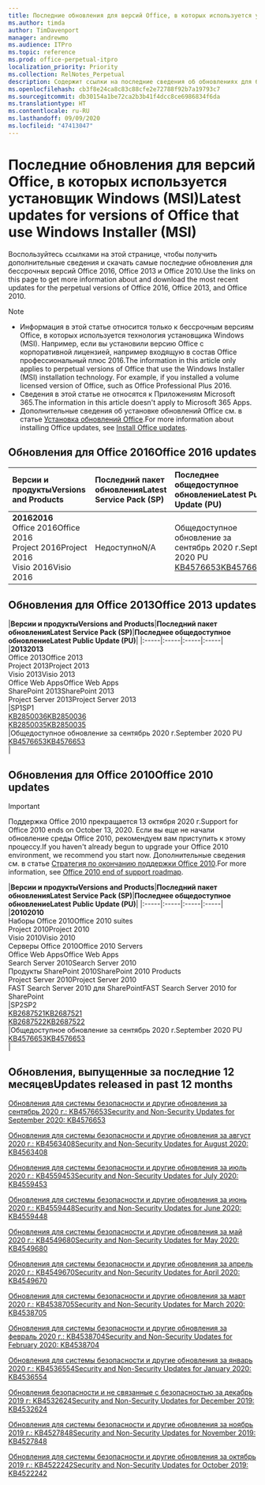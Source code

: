```yaml
---
title: Последние обновления для версий Office, в которых используется установщик Windows (MSI)
ms.author: timda
author: TimDavenport
manager: andrewmo
ms.audience: ITPro
ms.topic: reference
ms.prod: office-perpetual-itpro
localization_priority: Priority
ms.collection: RelNotes_Perpetual
description: Содержит ссылки на последние сведения об обновлениях для бессрочных версий Office 2016, Office 2013 и Office 2010 для ИТ-специалистов
ms.openlocfilehash: cb3f8e24ca8c83c88cfe2e72788f92b7a19793c7
ms.sourcegitcommit: db30154a1be72ca2b3b41f4dcc8ce6986834f6da
ms.translationtype: HT
ms.contentlocale: ru-RU
ms.lasthandoff: 09/09/2020
ms.locfileid: "47413047"
---
```

# <a name="latest-updates-for-versions-of-office-that-use-windows-installer-msi"></a><span data-ttu-id="929e5-103">Последние обновления для версий Office, в которых используется установщик Windows (MSI)</span><span class="sxs-lookup"><span data-stu-id="929e5-103">Latest updates for versions of Office that use Windows Installer (MSI)</span></span>

<span data-ttu-id="929e5-104">Воспользуйтесь ссылками на этой странице, чтобы получить дополнительные сведения и скачать самые последние обновления для бессрочных версий Office 2016, Office 2013 и Office 2010.</span><span class="sxs-lookup"><span data-stu-id="929e5-104">Use the links on this page to get more information about and download the most recent updates for the perpetual versions of Office 2016, Office 2013, and Office 2010.</span></span>
  
 
> [!NOTE]
> - <span data-ttu-id="929e5-p101">Информация в этой статье относится только к бессрочным версиям Office, в которых используется технология установщика Windows (MSI). Например, если вы установили версию Office с корпоративной лицензией, например входящую в состав Office профессиональный плюс 2016.</span><span class="sxs-lookup"><span data-stu-id="929e5-p101">The information in this article only applies to perpetual versions of Office that use the Windows Installer (MSI) installation technology. For example, if you installed a volume licensed version of Office, such as Office Professional Plus 2016.</span></span>
> - <span data-ttu-id="929e5-107">Сведения в этой статье не относятся к Приложениям Microsoft 365.</span><span class="sxs-lookup"><span data-stu-id="929e5-107">The information in this article doesn't apply to Microsoft 365 Apps.</span></span>
> - <span data-ttu-id="929e5-108">Дополнительные сведения об установке обновлений Office см. в статье [Установка обновлений Office](https://support.office.com/article/2ab296f3-7f03-43a2-8e50-46de917611c5).</span><span class="sxs-lookup"><span data-stu-id="929e5-108">For more information about installing Office updates, see [Install Office updates](https://support.office.com/article/2ab296f3-7f03-43a2-8e50-46de917611c5).</span></span> 


## <a name="office-2016-updates"></a><span data-ttu-id="929e5-109">Обновления для Office 2016</span><span class="sxs-lookup"><span data-stu-id="929e5-109">Office 2016 updates</span></span>

|<span data-ttu-id="929e5-110">**Версии и продукты**</span><span class="sxs-lookup"><span data-stu-id="929e5-110">**Versions and Products**</span></span>|<span data-ttu-id="929e5-111">**Последний пакет обновления**</span><span class="sxs-lookup"><span data-stu-id="929e5-111">**Latest Service Pack (SP)**</span></span>|<span data-ttu-id="929e5-112">**Последнее общедоступное обновление**</span><span class="sxs-lookup"><span data-stu-id="929e5-112">**Latest Public Update (PU)**</span></span>|
|:-----|:-----|:-----|
|<span data-ttu-id="929e5-113">**2016**</span><span class="sxs-lookup"><span data-stu-id="929e5-113">**2016**</span></span> <br/> <span data-ttu-id="929e5-114">Office 2016</span><span class="sxs-lookup"><span data-stu-id="929e5-114">Office 2016</span></span>  <br/> <span data-ttu-id="929e5-115">Project 2016</span><span class="sxs-lookup"><span data-stu-id="929e5-115">Project 2016</span></span>  <br/> <span data-ttu-id="929e5-116">Visio 2016</span><span class="sxs-lookup"><span data-stu-id="929e5-116">Visio 2016</span></span>  <br/> |<span data-ttu-id="929e5-117">Недоступно</span><span class="sxs-lookup"><span data-stu-id="929e5-117">N/A</span></span>  <br/> |<span data-ttu-id="929e5-118">Общедоступное обновление за сентябрь 2020 г.</span><span class="sxs-lookup"><span data-stu-id="929e5-118">September 2020 PU</span></span>  <br/> [<span data-ttu-id="929e5-119">KB4576653</span><span class="sxs-lookup"><span data-stu-id="929e5-119">KB4576653</span></span>](https://support.microsoft.com/help/4576653) <br/> |
   
## <a name="office-2013-updates"></a><span data-ttu-id="929e5-120">Обновления для Office 2013</span><span class="sxs-lookup"><span data-stu-id="929e5-120">Office 2013 updates</span></span>

|<span data-ttu-id="929e5-121">**Версии и продукты**</span><span class="sxs-lookup"><span data-stu-id="929e5-121">**Versions and Products**</span></span>|<span data-ttu-id="929e5-122">**Последний пакет обновления**</span><span class="sxs-lookup"><span data-stu-id="929e5-122">**Latest Service Pack (SP)**</span></span>|<span data-ttu-id="929e5-123">**Последнее общедоступное обновление**</span><span class="sxs-lookup"><span data-stu-id="929e5-123">**Latest Public Update (PU)**</span></span>|
|:-----|:-----|:-----|:-----|
|<span data-ttu-id="929e5-124">**2013**</span><span class="sxs-lookup"><span data-stu-id="929e5-124">**2013**</span></span> <br/> <span data-ttu-id="929e5-125">Office 2013</span><span class="sxs-lookup"><span data-stu-id="929e5-125">Office 2013</span></span>  <br/> <span data-ttu-id="929e5-126">Project 2013</span><span class="sxs-lookup"><span data-stu-id="929e5-126">Project 2013</span></span>  <br/> <span data-ttu-id="929e5-127">Visio 2013</span><span class="sxs-lookup"><span data-stu-id="929e5-127">Visio 2013</span></span>  <br/> <span data-ttu-id="929e5-128">Office Web Apps</span><span class="sxs-lookup"><span data-stu-id="929e5-128">Office Web Apps</span></span>  <br/> <span data-ttu-id="929e5-129">SharePoint 2013</span><span class="sxs-lookup"><span data-stu-id="929e5-129">SharePoint 2013</span></span>  <br/> <span data-ttu-id="929e5-130">Project Server 2013</span><span class="sxs-lookup"><span data-stu-id="929e5-130">Project Server 2013</span></span>  <br/> |<span data-ttu-id="929e5-131">SP1</span><span class="sxs-lookup"><span data-stu-id="929e5-131">SP1</span></span> <br/> [<span data-ttu-id="929e5-132">KB2850036</span><span class="sxs-lookup"><span data-stu-id="929e5-132">KB2850036</span></span>](https://support.microsoft.com/kb/2850036) <br/>[<span data-ttu-id="929e5-133">KB2850035</span><span class="sxs-lookup"><span data-stu-id="929e5-133">KB2850035</span></span>](https://support.microsoft.com/kb/2850035) <br/> |<span data-ttu-id="929e5-134">Общедоступное обновление за сентябрь 2020 г.</span><span class="sxs-lookup"><span data-stu-id="929e5-134">September 2020 PU</span></span>  <br/> [<span data-ttu-id="929e5-135">KB4576653</span><span class="sxs-lookup"><span data-stu-id="929e5-135">KB4576653</span></span>](https://support.microsoft.com/help/4576653) <br/> |
   
## <a name="office-2010-updates"></a><span data-ttu-id="929e5-136">Обновления для Office 2010</span><span class="sxs-lookup"><span data-stu-id="929e5-136">Office 2010 updates</span></span>
> [!IMPORTANT]
> <span data-ttu-id="929e5-137">Поддержка Office 2010 прекращается 13 октября 2020 г.</span><span class="sxs-lookup"><span data-stu-id="929e5-137">Support for Office 2010 ends on October 13, 2020.</span></span> <span data-ttu-id="929e5-138">Если вы еще не начали обновление среды Office 2010, рекомендуем вам приступить к этому процессу.</span><span class="sxs-lookup"><span data-stu-id="929e5-138">If you haven't already begun to upgrade your Office 2010 environment, we recommend you start now.</span></span> <span data-ttu-id="929e5-139">Дополнительные сведения см. в статье [Стратегия по окончанию поддержки Office 2010](https://docs.microsoft.com/DeployOffice/office-2010-end-support-roadmap).</span><span class="sxs-lookup"><span data-stu-id="929e5-139">For more information, see [Office 2010 end of support roadmap](https://docs.microsoft.com/DeployOffice/office-2010-end-support-roadmap).</span></span> 

|<span data-ttu-id="929e5-140">**Версии и продукты**</span><span class="sxs-lookup"><span data-stu-id="929e5-140">**Versions and Products**</span></span>|<span data-ttu-id="929e5-141">**Последний пакет обновления**</span><span class="sxs-lookup"><span data-stu-id="929e5-141">**Latest Service Pack (SP)**</span></span>|<span data-ttu-id="929e5-142">**Последнее общедоступное обновление**</span><span class="sxs-lookup"><span data-stu-id="929e5-142">**Latest Public Update (PU)**</span></span>|
|:-----|:-----|:-----|:-----|
|<span data-ttu-id="929e5-143">**2010**</span><span class="sxs-lookup"><span data-stu-id="929e5-143">**2010**</span></span> <br/> <span data-ttu-id="929e5-144">Наборы Office 2010</span><span class="sxs-lookup"><span data-stu-id="929e5-144">Office 2010 suites</span></span>  <br/> <span data-ttu-id="929e5-145">Project 2010</span><span class="sxs-lookup"><span data-stu-id="929e5-145">Project 2010</span></span>  <br/> <span data-ttu-id="929e5-146">Visio 2010</span><span class="sxs-lookup"><span data-stu-id="929e5-146">Visio 2010</span></span>  <br/> <span data-ttu-id="929e5-147">Серверы Office 2010</span><span class="sxs-lookup"><span data-stu-id="929e5-147">Office 2010 Servers</span></span>  <br/> <span data-ttu-id="929e5-148">Office Web Apps</span><span class="sxs-lookup"><span data-stu-id="929e5-148">Office Web Apps</span></span>  <br/> <span data-ttu-id="929e5-149">Search Server 2010</span><span class="sxs-lookup"><span data-stu-id="929e5-149">Search Server 2010</span></span>  <br/> <span data-ttu-id="929e5-150">Продукты SharePoint 2010</span><span class="sxs-lookup"><span data-stu-id="929e5-150">SharePoint 2010 Products</span></span>  <br/> <span data-ttu-id="929e5-151">Project Server 2010</span><span class="sxs-lookup"><span data-stu-id="929e5-151">Project Server 2010</span></span>  <br/> <span data-ttu-id="929e5-152">FAST Search Server 2010 для SharePoint</span><span class="sxs-lookup"><span data-stu-id="929e5-152">FAST Search Server 2010 for SharePoint</span></span>  <br/> |<span data-ttu-id="929e5-153">SP2</span><span class="sxs-lookup"><span data-stu-id="929e5-153">SP2</span></span> <br/>[<span data-ttu-id="929e5-154">KB2687521</span><span class="sxs-lookup"><span data-stu-id="929e5-154">KB2687521</span></span>](https://support.microsoft.com/kb/2687521) <br/> [<span data-ttu-id="929e5-155">KB2687522</span><span class="sxs-lookup"><span data-stu-id="929e5-155">KB2687522</span></span>](https://support.microsoft.com/kb/2687522) <br/> |<span data-ttu-id="929e5-156">Общедоступное обновление за сентябрь 2020 г.</span><span class="sxs-lookup"><span data-stu-id="929e5-156">September 2020 PU</span></span>  <br/> [<span data-ttu-id="929e5-157">KB4576653</span><span class="sxs-lookup"><span data-stu-id="929e5-157">KB4576653</span></span>](https://support.microsoft.com/help/4576653) <br/>|
   

   
## <a name="updates-released-in-past-12-months"></a><span data-ttu-id="929e5-158">Обновления, выпущенные за последние 12 месяцев</span><span class="sxs-lookup"><span data-stu-id="929e5-158">Updates released in past 12 months</span></span>
[<span data-ttu-id="929e5-159">Обновления для системы безопасности и другие обновления за сентябрь 2020 г.: KB4576653</span><span class="sxs-lookup"><span data-stu-id="929e5-159">Security and Non-Security Updates for September 2020: KB4576653</span></span>](https://support.microsoft.com/help/4576653)

[<span data-ttu-id="929e5-160">Обновления для системы безопасности и другие обновления за август 2020 г.: KB4563408</span><span class="sxs-lookup"><span data-stu-id="929e5-160">Security and Non-Security Updates for August 2020: KB4563408</span></span>](https://support.microsoft.com/help/4563408)

[<span data-ttu-id="929e5-161">Обновления для системы безопасности и другие обновления за июль 2020 г.: KB4559453</span><span class="sxs-lookup"><span data-stu-id="929e5-161">Security and Non-Security Updates for July 2020: KB4559453</span></span>](https://support.microsoft.com/help/4559453)

[<span data-ttu-id="929e5-162">Обновления для системы безопасности и другие обновления за июнь 2020 г.: KB4559448</span><span class="sxs-lookup"><span data-stu-id="929e5-162">Security and Non-Security Updates for June 2020: KB4559448</span></span>](https://support.microsoft.com/help/4559448)

[<span data-ttu-id="929e5-163">Обновления для системы безопасности и другие обновления за май 2020 г.: KB4549680</span><span class="sxs-lookup"><span data-stu-id="929e5-163">Security and Non-Security Updates for May 2020: KB4549680</span></span>](https://support.microsoft.com/help/4549680)

[<span data-ttu-id="929e5-164">Обновления для системы безопасности и другие обновления за апрель 2020 г.: KB4549670</span><span class="sxs-lookup"><span data-stu-id="929e5-164">Security and Non-Security Updates for April 2020: KB4549670</span></span>](https://support.microsoft.com/help/4549670)

[<span data-ttu-id="929e5-165">Обновления для системы безопасности и другие обновления за март 2020 г.: KB4538705</span><span class="sxs-lookup"><span data-stu-id="929e5-165">Security and Non-Security Updates for March 2020: KB4538705</span></span>](https://support.microsoft.com/help/4538705)

[<span data-ttu-id="929e5-166">Обновления для системы безопасности и другие обновления за февраль 2020 г.: KB4538704</span><span class="sxs-lookup"><span data-stu-id="929e5-166">Security and Non-Security Updates for February 2020: KB4538704</span></span>](https://support.microsoft.com/help/4538704)

[<span data-ttu-id="929e5-167">Обновления для системы безопасности и другие обновления за январь 2020 г.: KB4536554</span><span class="sxs-lookup"><span data-stu-id="929e5-167">Security and Non-Security Updates for January 2020: KB4536554</span></span>](https://support.microsoft.com/help/4536554)

[<span data-ttu-id="929e5-168">Обновления безопасности и не связанные с безопасностью за декабрь 2019 г: KB4532624</span><span class="sxs-lookup"><span data-stu-id="929e5-168">Security and Non-Security Updates for December 2019: KB4532624</span></span>](https://support.microsoft.com/help/4532624)

[<span data-ttu-id="929e5-169">Обновления для системы безопасности и другие обновления за ноябрь 2019 г.: KB4527848</span><span class="sxs-lookup"><span data-stu-id="929e5-169">Security and Non-Security Updates for November 2019: KB4527848</span></span>](https://support.microsoft.com/help/4527848)

[<span data-ttu-id="929e5-170">Обновления для системы безопасности и другие обновления за октябрь 2019 г.: KB4522242</span><span class="sxs-lookup"><span data-stu-id="929e5-170">Security and Non-Security Updates for October 2019: KB4522242</span></span>](https://support.microsoft.com/help/4522242)





</br>